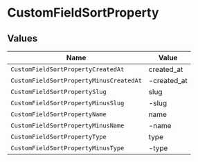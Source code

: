 # CustomFieldSortProperty


## Values

| Name                                    | Value                                   |
| --------------------------------------- | --------------------------------------- |
| `CustomFieldSortPropertyCreatedAt`      | created_at                              |
| `CustomFieldSortPropertyMinusCreatedAt` | -created_at                             |
| `CustomFieldSortPropertySlug`           | slug                                    |
| `CustomFieldSortPropertyMinusSlug`      | -slug                                   |
| `CustomFieldSortPropertyName`           | name                                    |
| `CustomFieldSortPropertyMinusName`      | -name                                   |
| `CustomFieldSortPropertyType`           | type                                    |
| `CustomFieldSortPropertyMinusType`      | -type                                   |
